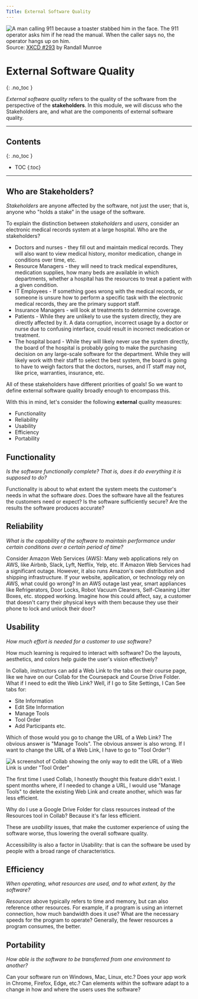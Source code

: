 ```yaml
---
Title: External Software Quality
---
```


![A man calling 911 because a toaster stabbed him in the face. The 911 operator asks him if he read the manual. When the caller says no, the operator hangs up on him.](https://imgs.xkcd.com/comics/rtfm.png)    
Source: [XKCD #293](https://xkcd.com/293/) by Randall Munroe

# External Software Quality
{: .no_toc }


*External software quality* refers to the quality of the software from
the perspective of the **stakeholders**. In this module, we will discuss who the Stakeholders are, and what are the components of external software quality.

---

## Contents
{: .no_toc }

* TOC
{:toc}

---

 

## Who are Stakeholders?

*Stakeholders* are anyone affected
by the software, not just the user; that is, anyone who "holds a stake"
in the usage of the software.

To explain the distinction between *stakeholders* and *users*, consider
an electronic medical records system at a large hospital. Who are
the stakeholders?

* Doctors and nurses - they fill out and maintain medical records.
  They will also want to view medical history, monitor medication,
  change in conditions over time, etc.
* Resource Managers - they will need to track medical expenditures,
  medication supplies, how many beds are available in which departments,
  whether a hospital has the resources to treat a patient with a given condition.
* IT Employees - If something goes wrong with the medical records, or someone
  is unsure how to perform a specific task with the electronic medical records,
  they are the primary support staff.
* Insurance Managers - will look at treatments to determine coverage.
* Patients - While they are unlikely to use the system directly, they are
  directly affected by it. A data corruption, incorrect usage by a doctor or nurse due to confusing interface, could result in incorrect medication or treatment.
* The hospital board - While they will likely never use the system directly,
  the board of the hospital is probably going to make the purchasing decision
  on any large-scale software for the department. While they will likely
  work with their staff to select the best system, the board is going
  to have to weigh factors that the doctors, nurses, and IT staff may not,
  like price, warranties, insurance, etc.

All of these stakeholders have different priorities of goals! So we
want to define external software quality broadly enough to encompass
this.

With this in mind, let's consider the following **external** quality measures:
* Functionality
* Reliability
* Usability
* Efficiency
* Portability

## Functionality

*Is the software functionally complete? That is, does it do
everything it is supposed to do?*

Functionality is about to what extent the system meets the customer's
needs in what the software *does*. Does the software have all the
features the customers need or expect? Is the software sufficiently
secure? Are the results the software produces accurate?

## Reliability

*What is the capability of the software to maintain performance
under certain conditions over a certain period of time?*

Consider Amazon Web Services (AWS): Many web applications rely on AWS,
like Airbnb, Slack, Lyft, Netflix, Yelp, etc. If Amazon Web Services
had a significant outage. However, it also runs Amazon's own
distribution and shipping infrastructure. If your website, application,
or technology rely on AWS, what could go wrong? In an AWS outage last year,
smart appliances like Refrigerators, Door Locks, Robot Vacuum Cleaners,
Self-Cleaning Litter Boxes, etc. stopped working. Imagine how
this could affect, say, a customer that doesn't carry their physical
keys with them because they use their phone to lock and unlock their door?


## Usability

*How much effort is needed for a customer to use software?*

How much learning is required to interact with software? Do the
layouts, aesthetics, and colors help guide the user's vision effectively?

In Collab, instructors can add a Web Link to the tabs on their course page,
like we have on our Collab for the Coursepack and Course Drive Folder.
What if I need to edit the Web Link? Well, if I go to Site Settings,
I Can See tabs for:

* Site Information
* Edit Site Information
* Manage Tools
* Tool Order
* Add Participants
  etc.

Which of those would you go to change the URL of a Web Link? The obvious
answer is "Manage Tools". The obvious answer is also wrong. If I want
to change the URL of a Web Link, I have to go to "Tool Order"!

![A screenshot of Collab showing the only way to edit the URL of a Web Link is under "Tool Order"](../images/collab_usability.png)

The first time I used Collab, I honestly thought this feature didn't exist.
I spent months where, if I needed to change a URL, I would use "Manage Tools"
to delete the existing Web Link and create another, which was far less efficient.

Why do I use a Google Drive Folder for class resources instead of
the Resources tool in Collab? Because it's far less efficient.

These are *usability* issues, that make the customer experience of using the
software worse, thus lowering the overall software quality.

Accessibility is also a factor in Usability: that is can the software
be used by people with a broad range of characteristics.

## Efficiency

*When operating, what resources are used, and to what extent, by the software?*

*Resources* above typically refers to time and memory, but can also reference
other resources. For example, if a program is using an internet connection,
how much bandwidth does it use? What are the necessary speeds for the program
to operate? Generally, the fewer resources a program consumes, the better.


## Portability

*How able is the software to be transferred from one environment to another?*

Can your software run on Windows, Mac, Linux, etc.? Does your app
work in Chrome, Firefox, Edge, etc.? Can elements within the software
adapt to a change in how and where the users uses the software?